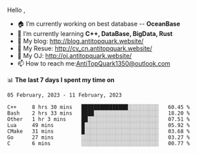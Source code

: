 
Hello , 

- 🏠 I’m currently working on best database -- **OceanBase**
- 🌱 I’m currently learning **C++, DataBase, BigData, Rust**
- 🔭 My blog:   http://blog.antitopquark.website/ 
- 👦 My Resue:  http://cv_cn.antitopquark.website/
- 🚉 My OJ:     http://oj.antitopquark.website/
- 📫 How to reach me:AntiTopQuark1350@outlook.com


📊 **The last 7 days I spent my time on** 

<!--START_SECTION:waka-->
```text
05 February, 2023 - 11 February, 2023

C++     8 hrs 30 mins   ███████████████░░░░░░░░░░   60.45 % 
Bash    2 hrs 33 mins   ████░░░░░░░░░░░░░░░░░░░░░   18.20 % 
Other   1 hr 3 mins     ██░░░░░░░░░░░░░░░░░░░░░░░   07.51 % 
Lua     49 mins         █░░░░░░░░░░░░░░░░░░░░░░░░   05.92 % 
CMake   31 mins         █░░░░░░░░░░░░░░░░░░░░░░░░   03.68 % 
Go      27 mins         ░░░░░░░░░░░░░░░░░░░░░░░░░   03.27 % 
C       6 mins          ░░░░░░░░░░░░░░░░░░░░░░░░░   00.77 %
```
<!--END_SECTION:waka-->


